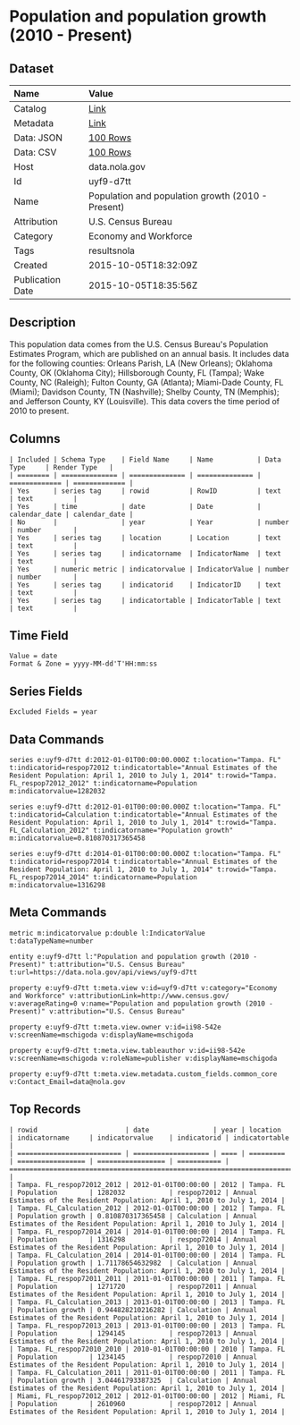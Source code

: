 # Population and population growth (2010 - Present)

## Dataset

| Name | Value |
| :--- | :---- |
| Catalog | [Link](https://catalog.data.gov/dataset/population-and-population-growth-2010-present) |
| Metadata | [Link](https://data.nola.gov/api/views/uyf9-d7tt) |
| Data: JSON | [100 Rows](https://data.nola.gov/api/views/uyf9-d7tt/rows.json?max_rows=100) |
| Data: CSV | [100 Rows](https://data.nola.gov/api/views/uyf9-d7tt/rows.csv?max_rows=100) |
| Host | data.nola.gov |
| Id | uyf9-d7tt |
| Name | Population and population growth (2010 - Present) |
| Attribution | U.S. Census Bureau |
| Category | Economy and Workforce |
| Tags | resultsnola |
| Created | 2015-10-05T18:32:09Z |
| Publication Date | 2015-10-05T18:35:56Z |

## Description

This population data comes from the U.S. Census Bureau's Population Estimates Program, which are published on an annual basis. It includes data for the following counties:  Orleans Parish, LA (New Orleans); Oklahoma County, OK (Oklahoma City); Hillsborough County, FL (Tampa); Wake County, NC (Raleigh); Fulton County, GA (Atlanta); Miami-Dade County, FL (Miami); Davidson County, TN (Nashville); Shelby County, TN (Memphis); and Jefferson County, KY (Louisville). This data covers the time period of 2010 to present.

## Columns

```ls
| Included | Schema Type    | Field Name     | Name           | Data Type     | Render Type   |
| ======== | ============== | ============== | ============== | ============= | ============= |
| Yes      | series tag     | rowid          | RowID          | text          | text          |
| Yes      | time           | date           | Date           | calendar_date | calendar_date |
| No       |                | year           | Year           | number        | number        |
| Yes      | series tag     | location       | Location       | text          | text          |
| Yes      | series tag     | indicatorname  | IndicatorName  | text          | text          |
| Yes      | numeric metric | indicatorvalue | IndicatorValue | number        | number        |
| Yes      | series tag     | indicatorid    | IndicatorID    | text          | text          |
| Yes      | series tag     | indicatortable | IndicatorTable | text          | text          |
```

## Time Field

```ls
Value = date
Format & Zone = yyyy-MM-dd'T'HH:mm:ss
```

## Series Fields

```ls
Excluded Fields = year
```

## Data Commands

```ls
series e:uyf9-d7tt d:2012-01-01T00:00:00.000Z t:location="Tampa. FL" t:indicatorid=respop72012 t:indicatortable="Annual Estimates of the Resident Population: April 1, 2010 to July 1, 2014" t:rowid="Tampa. FL_respop72012_2012" t:indicatorname=Population m:indicatorvalue=1282032

series e:uyf9-d7tt d:2012-01-01T00:00:00.000Z t:location="Tampa. FL" t:indicatorid=Calculation t:indicatortable="Annual Estimates of the Resident Population: April 1, 2010 to July 1, 2014" t:rowid="Tampa. FL_Calculation_2012" t:indicatorname="Population growth" m:indicatorvalue=0.810870317365458

series e:uyf9-d7tt d:2014-01-01T00:00:00.000Z t:location="Tampa. FL" t:indicatorid=respop72014 t:indicatortable="Annual Estimates of the Resident Population: April 1, 2010 to July 1, 2014" t:rowid="Tampa. FL_respop72014_2014" t:indicatorname=Population m:indicatorvalue=1316298
```

## Meta Commands

```ls
metric m:indicatorvalue p:double l:IndicatorValue t:dataTypeName=number

entity e:uyf9-d7tt l:"Population and population growth (2010 - Present)" t:attribution="U.S. Census Bureau" t:url=https://data.nola.gov/api/views/uyf9-d7tt

property e:uyf9-d7tt t:meta.view v:id=uyf9-d7tt v:category="Economy and Workforce" v:attributionLink=http://www.census.gov/ v:averageRating=0 v:name="Population and population growth (2010 - Present)" v:attribution="U.S. Census Bureau"

property e:uyf9-d7tt t:meta.view.owner v:id=ii98-542e v:screenName=mschigoda v:displayName=mschigoda

property e:uyf9-d7tt t:meta.view.tableauthor v:id=ii98-542e v:screenName=mschigoda v:roleName=publisher v:displayName=mschigoda

property e:uyf9-d7tt t:meta.view.metadata.custom_fields.common_core v:Contact_Email=data@nola.gov
```

## Top Records

```ls
| rowid                      | date                | year | location  | indicatorname     | indicatorvalue    | indicatorid | indicatortable                                                             | 
| ========================== | =================== | ==== | ========= | ================= | ================= | =========== | ========================================================================== | 
| Tampa. FL_respop72012_2012 | 2012-01-01T00:00:00 | 2012 | Tampa. FL | Population        | 1282032           | respop72012 | Annual Estimates of the Resident Population: April 1, 2010 to July 1, 2014 | 
| Tampa. FL_Calculation_2012 | 2012-01-01T00:00:00 | 2012 | Tampa. FL | Population growth | 0.810870317365458 | Calculation | Annual Estimates of the Resident Population: April 1, 2010 to July 1, 2014 | 
| Tampa. FL_respop72014_2014 | 2014-01-01T00:00:00 | 2014 | Tampa. FL | Population        | 1316298           | respop72014 | Annual Estimates of the Resident Population: April 1, 2010 to July 1, 2014 | 
| Tampa. FL_Calculation_2014 | 2014-01-01T00:00:00 | 2014 | Tampa. FL | Population growth | 1.71178654632982  | Calculation | Annual Estimates of the Resident Population: April 1, 2010 to July 1, 2014 | 
| Tampa. FL_respop72011_2011 | 2011-01-01T00:00:00 | 2011 | Tampa. FL | Population        | 1271720           | respop72011 | Annual Estimates of the Resident Population: April 1, 2010 to July 1, 2014 | 
| Tampa. FL_Calculation_2013 | 2013-01-01T00:00:00 | 2013 | Tampa. FL | Population growth | 0.944828210216282 | Calculation | Annual Estimates of the Resident Population: April 1, 2010 to July 1, 2014 | 
| Tampa. FL_respop72013_2013 | 2013-01-01T00:00:00 | 2013 | Tampa. FL | Population        | 1294145           | respop72013 | Annual Estimates of the Resident Population: April 1, 2010 to July 1, 2014 | 
| Tampa. FL_respop72010_2010 | 2010-01-01T00:00:00 | 2010 | Tampa. FL | Population        | 1234145           | respop72010 | Annual Estimates of the Resident Population: April 1, 2010 to July 1, 2014 | 
| Tampa. FL_Calculation_2011 | 2011-01-01T00:00:00 | 2011 | Tampa. FL | Population growth | 3.04461793387325  | Calculation | Annual Estimates of the Resident Population: April 1, 2010 to July 1, 2014 | 
| Miami, FL_respop72012_2012 | 2012-01-01T00:00:00 | 2012 | Miami, FL | Population        | 2610960           | respop72012 | Annual Estimates of the Resident Population: April 1, 2010 to July 1, 2014 | 
```